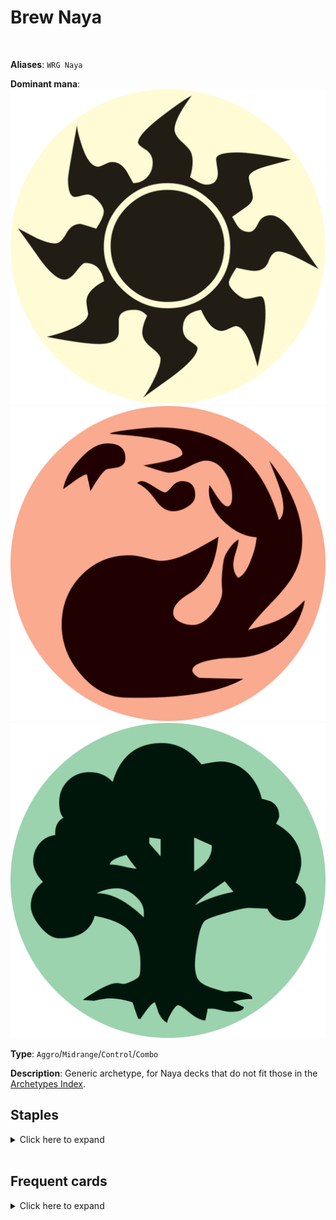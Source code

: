 <!-- This page is automatically generated by Myr: do not update it manually. -->
<!-- Changes directly applied here will be lost. -->
<!-- If you plan to update this page, please update the template at https://github.com/Pauperformance/pauperformance-bot -->
<!-- Templates can be found under pauperformance-bot/resources/templates/ -->
# Brew Naya
<br/>

**Aliases**: `WRG Naya`


**Dominant mana**: <img src="../resources/images/mana/W.png" class="dominant-mana-icon"/> <img src="../resources/images/mana/R.png" class="dominant-mana-icon"/> <img src="../resources/images/mana/G.png" class="dominant-mana-icon"/>

**Type**: `Aggro`/`Midrange`/`Control`/`Combo`

**Description**: 
Generic archetype, for Naya decks that do not fit those in the [Archetypes Index](../../pages/archetypes_index.html).


## **Staples**

<details>
  <summary>Click here to expand</summary>
<a href="https://scryfall.com/card/clb/346/basilisk-gate"><img src="https://cards.scryfall.io/normal/front/4/a/4a306025-d429-4006-b7ed-bdb287e83f57.jpg" class="archetype-card rounded-image"/></a>
<a href="https://scryfall.com/card/clb/349/citadel-gate"><img src="https://cards.scryfall.io/normal/front/c/0/c0e6f002-9a10-49a1-8604-2b8ff57732dd.jpg" class="archetype-card rounded-image"/></a>
<a href="https://scryfall.com/card/clb/350/cliffgate"><img src="https://cards.scryfall.io/normal/front/5/5/557470dc-c594-4b26-81b9-356bedb0c215.jpg" class="archetype-card rounded-image"/></a>
<a href="https://scryfall.com/card/clb/15/dawnbringer-cleric"><img src="https://cards.scryfall.io/normal/front/2/0/201f06ef-c180-4ce3-afaf-bec3b14c0222.jpg" class="archetype-card rounded-image"/></a>
<a href="https://scryfall.com/card/mh3/318/forest"><img src="https://cards.scryfall.io/normal/front/7/a/7ac34881-de32-42c7-af60-f992638e1da2.jpg" class="archetype-card rounded-image"/></a>
<a href="https://scryfall.com/card/ddm/48/gatecreeper-vine"><img src="https://cards.scryfall.io/normal/front/e/1/e1ebaed7-b3d5-4eb8-93f7-3a65fd7b89b6.jpg" class="archetype-card rounded-image"/></a>
<a href="https://scryfall.com/card/clb/354/heap-gate"><img src="https://cards.scryfall.io/normal/front/6/8/68489d65-1978-48b1-a903-2ef38c583239.jpg" class="archetype-card rounded-image"/></a>
<a href="https://scryfall.com/card/cmd/17/journey-to-nowhere"><img src="https://cards.scryfall.io/normal/front/4/6/4686b51c-e02b-48c1-bafe-e8d08a5407b9.jpg" class="archetype-card rounded-image"/></a>
<a href="https://scryfall.com/card/mm3/11/kor-skyfisher"><img src="https://cards.scryfall.io/normal/front/d/7/d7501662-1216-4e08-bd2b-e0a459057942.jpg" class="archetype-card rounded-image"/></a>
<a href="https://scryfall.com/card/clb/356/manor-gate"><img src="https://cards.scryfall.io/normal/front/7/9/793d4978-9e00-453d-8dc2-6d51ad6c26b7.jpg" class="archetype-card rounded-image"/></a>
<a href="https://scryfall.com/card/mh3/310/plains"><img src="https://cards.scryfall.io/normal/front/e/0/e0281fba-d771-4431-931f-920db2f14c47.jpg" class="archetype-card rounded-image"/></a>
<a href="https://scryfall.com/card/akh/27/sacred-cat"><img src="https://cards.scryfall.io/normal/front/0/8/08891c78-13c1-4d84-aa9c-78346b3b7d18.jpg" class="archetype-card rounded-image"/></a>
<a href="https://scryfall.com/card/dgm/48/saruli-gatekeepers"><img src="https://cards.scryfall.io/normal/front/4/7/471a5b1d-e2e5-4d90-b72a-ffae81ad6602.jpg" class="archetype-card rounded-image"/></a>
</details><br/>



## **Frequent cards**

<details>
  <summary>Click here to expand</summary>
<a href="https://scryfall.com/card/dmc/128/abundant-growth"><img src="https://cards.scryfall.io/normal/front/6/d/6dba2d06-13af-464d-b007-9027cade1cdf.jpg" class="archetype-card rounded-image"/></a>
<a href="https://scryfall.com/card/inv/11/crimson-acolyte"><img src="https://cards.scryfall.io/normal/front/c/1/c1718028-3009-4bdd-9f6f-59c17edd1344.jpg" class="archetype-card rounded-image"/></a>
<a href="https://scryfall.com/card/me4/11/dust-to-dust"><img src="https://cards.scryfall.io/normal/front/d/f/dff1ee4e-cba1-4d2d-94fb-e3068d807cac.jpg" class="archetype-card rounded-image"/></a>
<a href="https://scryfall.com/card/mh1/7/ephemerate"><img src="https://cards.scryfall.io/normal/front/2/d/2da5f3f8-5eef-498f-ba2c-2f3fbc3745aa.jpg" class="archetype-card rounded-image"/></a>
<a href="https://scryfall.com/card/dis/10/guardian-of-the-guildpact"><img src="https://cards.scryfall.io/normal/front/c/8/c8dd004b-01e4-4fe1-a164-9f2ea8d7d88e.jpg" class="archetype-card rounded-image"/></a>
<a href="https://scryfall.com/card/rvr/151/open-the-gates"><img src="https://cards.scryfall.io/normal/front/0/d/0daa4f17-149a-4304-a488-8874ebe045e9.jpg" class="archetype-card rounded-image"/></a>
<a href="https://scryfall.com/card/ema/142/pyroblast"><img src="https://cards.scryfall.io/normal/front/b/0/b029eb9a-dd7a-40c2-96c4-0063d9cc002c.jpg" class="archetype-card rounded-image"/></a>
<a href="https://scryfall.com/card/ema/231/relic-of-progenitus"><img src="https://c1.scryfall.com/file/scryfall-cards/normal/front/4/3/436cd66c-0622-43cd-8748-af4d21a2db3f.jpg" class="archetype-card rounded-image"/></a>
<a href="https://scryfall.com/card/dmu/144/smash-to-dust"><img src="https://cards.scryfall.io/normal/front/7/4/747881c7-3788-4dd6-b78d-b2a5ded20e14.jpg" class="archetype-card rounded-image"/></a>
</details><br/>








